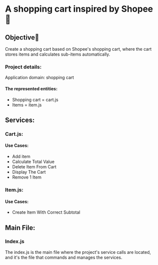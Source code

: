 <h1>A shopping cart inspired by Shopee 🛒</h1>

<h2>Objective🎯</h2>

<p>Create a shopping cart based on Shopee's shopping cart, where the cart stores items and calculates sub-items automatically.</p>

<h3>Project details:</h3>
<p>Application domain: shopping cart</p>

<h4>The represented entities:</h4>
<ul>
<li>Shopping cart = cart.js</li>
<li>Items = item.js</li>
</ul>

<h2>Services:</h2>

<h3>Cart.js:</h3>
<h4>Use Cases:</h4>
<ul>
<li>Add item</li>
<li>Calculate Total Value</li>
<li>Delete Item From Cart</li>
<li>Display The Cart</li>
<li>Remove 1 Item</li>
</ul>

<h3>Item.js:</h3>
<h4>Use Cases:</h4>
<ul>
<li>Create Item With Correct Subtotal</li>
</ul>

<h2>Main File:</h2>
<h3>Index.js</h3>
<p>The index.js is the main file where the project's service calls are located, and it's the file that commands and manages the services.</p>